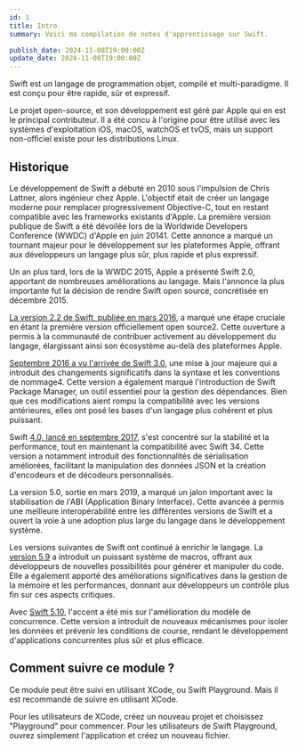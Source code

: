 ```yaml
---
id: 1
title: Intro
summary: Voici ma compilation de notes d'apprentissage sur Swift.

publish_date: 2024-11-08T19:00:00Z
update_date: 2024-11-08T19:00:00Z
---
```


Swift est un langage de programmation objet, compilé et multi-paradigme. Il est conçu pour être rapide, sûr et expressif.

Le projet open-source, et son développement est géré par Apple qui en est le principal contributeur. Il a été concu à l'origine pour être utilisé avec les systèmes d'exploitation iOS, macOS, watchOS et tvOS, mais un support non-officiel existe pour les distributions Linux.

## Historique

Le développement de Swift a débuté en 2010 sous l'impulsion de Chris Lattner, alors ingénieur chez Apple. L'objectif était de créer un langage moderne pour remplacer progressivement Objective-C, tout en restant compatible avec les frameworks existants d'Apple.
La première version publique de Swift a été dévoilée lors de la Worldwide Developers Conference (WWDC) d'Apple en juin 20141. Cette annonce a marqué un tournant majeur pour le développement sur les plateformes Apple, offrant aux développeurs un langage plus sûr, plus rapide et plus expressif.

Un an plus tard, lors de la WWDC 2015, Apple a présenté Swift 2.0, apportant de nombreuses améliorations au langage. Mais l'annonce la plus importante fut la décision de rendre Swift open source, concrétisée en décembre 2015.

[La version 2.2 de Swift, publiée en mars 2016](https://www.swift.org/blog/swift-2.2-released/), a marqué une étape cruciale en étant la première version officiellement open source2. Cette ouverture a permis à la communauté de contribuer activement au développement du langage, élargissant ainsi son écosystème au-delà des plateformes Apple.

[Septembre 2016 a vu l'arrivée de Swift 3.0](https://www.swift.org/blog/swift-3.0-released/), une mise à jour majeure qui a introduit des changements significatifs dans la syntaxe et les conventions de nommage4. Cette version a également marqué l'introduction de Swift Package Manager, un outil essentiel pour la gestion des dépendances. Bien que ces modifications aient rompu la compatibilité avec les versions antérieures, elles ont posé les bases d'un langage plus cohérent et plus puissant.

Swift [4.0, lancé en septembre 2017](https://www.swift.org/blog/swift-4.0-released/), s'est concentré sur la stabilité et la performance, tout en maintenant la compatibilité avec Swift 34. Cette version a notamment introduit des fonctionnalités de sérialisation améliorées, facilitant la manipulation des données JSON et la création d'encodeurs et de décodeurs personnalisés.

La version 5.0, sortie en mars 2019, a marqué un jalon important avec la stabilisation de l'ABI (Application Binary Interface). Cette avancée a permis une meilleure interopérabilité entre les différentes versions de Swift et a ouvert la voie à une adoption plus large du langage dans le développement système.

Les versions suivantes de Swift ont continué à enrichir le langage. La [version 5.9](https://www.swift.org/blog/swift-5.9-released/) a introduit un puissant système de macros, offrant aux développeurs de nouvelles possibilités pour générer et manipuler du code. Elle a également apporté des améliorations significatives dans la gestion de la mémoire et les performances, donnant aux développeurs un contrôle plus fin sur ces aspects critiques.

Avec [Swift 5.10](https://www.swift.org/blog/swift-5.10-released/), l'accent a été mis sur l'amélioration du modèle de concurrence. Cette version a introduit de nouveaux mécanismes pour isoler les données et prévenir les conditions de course, rendant le développement d'applications concurrentes plus sûr et plus efficace.

## Comment suivre ce module ?

Ce module peut être suivi en utilisant XCode, ou Swift Playground. Mais il est recommandé de suivre en utilisant XCode.

Pour les utilisateurs de XCode, créez un nouveau projet et choisissez "Playground" pour commencer. Pour les utilisateurs de Swift Playground, ouvrez simplement l'application et créez un nouveau fichier.
